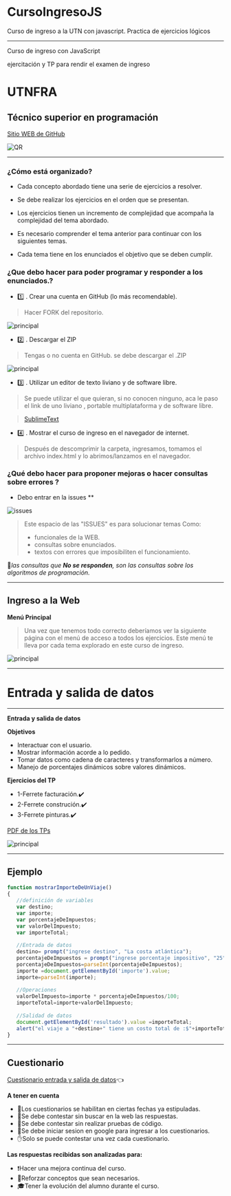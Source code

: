 # **CursoIngresoJS**

Curso de ingreso a la UTN con javascript. Practica de ejercicios lógicos

-----
Curso de ingreso con JavaScript

ejercitación y TP para rendir el examen de ingreso 
# **UTNFRA**
## **Técnico superior en programación**

[Sitio WEB de GitHub](http://octaviovillegas.github.io/CursoIngresoJS/index.html)


![QR](http://octaviovillegas.github.io/CursoIngresoJS/img/qrInicio.png)


-----

### ¿Cómo está organizado?
 
* Cada concepto abordado tiene una serie de ejercicios a resolver. 

* Se debe realizar los ejercicios en el orden que se presentan.

* Los ejercicios tienen un incremento de complejidad que acompaña la complejidad del tema abordado.

* Es necesario comprender el tema anterior para continuar con los siguientes temas.

* Cada tema tiene en los enunciados el objetivo que se deben cumplir.


### ¿Que debo hacer para poder programar y responder a los enunciados.?
 


* :one: . Crear una cuenta en GitHub (lo más recomendable).
>Hacer FORK del repositorio.

![principal](http://octaviovillegas.github.io/CursoIngresoJS/img/fork.png)

 

 * :two: . Descargar el ZIP
>Tengas o no cuenta en GitHub.
se debe descargar el .ZIP


![principal](http://octaviovillegas.github.io/CursoIngresoJS/img/bajarzip.gif)


* :three: . Utilizar un editor de texto liviano y de software libre.

>Se puede utilizar el que quieran, si no conocen ninguno, aca le paso el link de uno liviano , portable multiplataforma y de software libre.


>[SublimeText](https://www.sublimetext.com/3)

* :four: . Mostrar el curso de ingreso en el navegador de internet.

>Después de descomprimir la carpeta, ingresamos, tomamos el archivo index.html y lo abrimos/lanzamos en el navegador.




### ¿Qué debo hacer para proponer mejoras o hacer consultas sobre errores ?
 
* Debo entrar en la issues **

![issues](http://octaviovillegas.github.io/CursoIngresoJS/img/issues.png)

>Este espacio de las "ISSUES" es para solucionar temas Como:
>* funcionales de la WEB.
>* consultas sobre enunciados.
>* textos con errores que imposibiliten el funcionamiento.
 
:no_entry_sign:*las consultas que **No se responden**, son las consultas sobre los algoritmos de programación.*







-----
## Ingreso a la Web 


**Menú Principal**
>Una vez que tenemos todo correcto deberíamos ver la siguiente página con el menú de acceso a todos los ejercicios.
>Este menú te lleva por cada tema explorado en este curso de ingreso.


![principal](http://octaviovillegas.github.io/CursoIngresoJS/img/principal.gif)



-----
# Entrada y salida de datos 
-----


**Entrada y salida de datos**

**Objetivos**
* Interactuar con el usuario.
* Mostrar información acorde a lo pedido.
* Tomar datos como cadena de caracteres y transformarlos a número.
* Manejo de porcentajes dinámicos sobre valores dinámicos.

**Ejercicios del TP**
* 1-Ferrete facturación.:heavy_check_mark:
* 2-Ferrete construción.:heavy_check_mark:
* 3-Ferrete pinturas.:heavy_check_mark:

[PDF de los TPs](http://octaviovillegas.github.io/CursoIngresoJS/Guia%20de%20TPs%20curso%20de%20ingreso.pdf)


![principal](http://octaviovillegas.github.io/CursoIngresoJS/img/cjsentreadasalida.png)



-----
## Ejemplo 


```javascript
function mostrarImporteDeUnViaje()
{
   //definición de variables
   var destino;
   var importe;
   var porcentajeDeImpuestos;
   var valorDelImpuesto;
   var importeTotal;
   
   //Entrada de datos
   destino= prompt("ingrese destino", "La costa atlántica");
   porcentajeDeImpuestos = prompt("ingrese porcentaje impositivo", "25");
   porcentajeDeImpuestos=parseInt(porcentajeDeImpuestos);
   importe =document.getElementById('importe').value;
   importe=parseInt(importe);
   
   //Operaciones
   valorDelImpuesto=importe * porcentajeDeImpuestos/100;
   importeTotal=importe+valorDelImpuesto;
   
   //Salidad de datos
   document.getElementById('resultado').value =importeTotal;
   alert("el viaje a "+destino+" tiene un costo total de :$"+importeTotal);
}

```



-----
## Cuestionario 
[Cuestionario entrada y salida de datos](https://forms.gle/QY8L3362sKLCE5kx8):point_left:


**A tener en cuenta**
* :date:Los cuestionarios se habilitan en ciertas fechas ya estipuladas.
* :no_entry_sign:Se debe contestar sin buscar en la web las respuestas.
* :no_entry_sign:Se debe contestar sin realizar pruebas de código.
* :passport_control:Se debe iniciar sesion en google para ingresar a los cuestionarios.
* :hand:Solo se puede contestar una vez cada cuestionario.

**Las respuestas recibidas  son analizadas para:**
* :exclamation:Hacer una mejora continua del curso.
* :muscle:Reforzar conceptos que sean necesarios.
* :mortar_board:Tener la evolución del alumno durante el curso.





